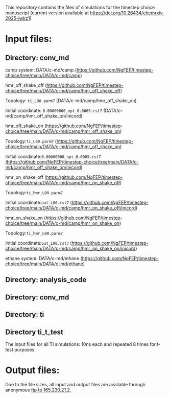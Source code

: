 This repository contains the files of simulations for the timestep choice manuscript (current version available at https://doi.org/10.26434/chemrxiv-2025-jwkz1)


# Input files: #
## Directory: conv_md ##
camp system: DATA/c-md/camp (https://github.com/NgFEP/timestep-choice/tree/main/DATA/c-md/camp)

hmr_off_shake_off (https://github.com/NgFEP/timestep-choice/tree/main/DATA/c-md/camp/hmr_off_shake_off)

Topology: `ti_L00.parm7` (DATA/c-md/camp/hmr_off_shake_on)

Initial coordinate: `0.00000000_npt_0.0005.rst7` (DATA/c-md/camp/hmr_off_shake_on/inicord)

hmr_off_shake_on (https://github.com/NgFEP/timestep-choice/tree/main/DATA/c-md/camp/hmr_off_shake_on)

Topology:`ti_L00.parm7` (https://github.com/NgFEP/timestep-choice/tree/main/DATA/c-md/camp/hmr_off_shake_on)

Initial coordinate:`0.00000000_npt_0.0005.rst7` (https://github.com/NgFEP/timestep-choice/tree/main/DATA/c-md/camp/hmr_off_shake_on/inicord)

hmr_on_shake_off (https://github.com/NgFEP/timestep-choice/tree/main/DATA/c-md/camp/hmr_on_shake_off)

Topology:`ti_hmr_L00.parm7`

Initial coordinate:`out_L00.rst7` (https://github.com/NgFEP/timestep-choice/tree/main/DATA/c-md/camp/hmr_on_shake_off/inicord)

hmr_on_shake_on (https://github.com/NgFEP/timestep-choice/tree/main/DATA/c-md/camp/hmr_on_shake_on)

Topology:`ti_hmr_L00.parm7`

Initial coordinate:`out_L00.rst7` (https://github.com/NgFEP/timestep-choice/tree/main/DATA/c-md/camp/hmr_on_shake_on/inicord)

ethane system: DATA/c-md/ethane (https://github.com/NgFEP/timestep-choice/tree/main/DATA/c-md/ethane)
## Directory: analysis_code ##

## Directory: conv_md ##

## Directory: ti ##

## Directory ti_t_test ## 
The input files for all TI simulations: 10ns each and repeated 8 times for t-test purposes.

# Output files: #
  Due to the file sizes, all input and output files are available through anonymous [ftp to 165.230.21.2.](ftp://165.230.21.2/)  
